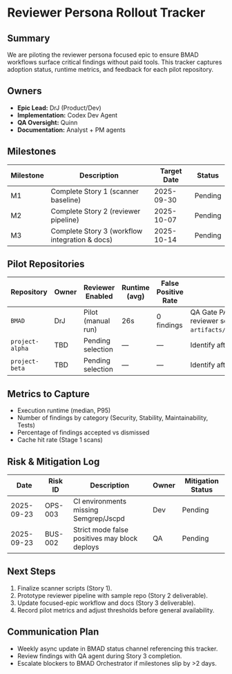 # Reviewer Persona Rollout Tracker

## Summary

We are piloting the reviewer persona focused epic to ensure BMAD workflows surface critical findings without paid tools. This tracker captures adoption status, runtime metrics, and feedback for each pilot repository.

## Owners

- **Epic Lead:** DrJ (Product/Dev)
- **Implementation:** Codex Dev Agent
- **QA Oversight:** Quinn
- **Documentation:** Analyst + PM agents

## Milestones

| Milestone | Description                                    | Target Date | Status  |
| --------- | ---------------------------------------------- | ----------- | ------- |
| M1        | Complete Story 1 (scanner baseline)            | 2025-09-30  | Pending |
| M2        | Complete Story 2 (reviewer pipeline)           | 2025-10-07  | Pending |
| M3        | Complete Story 3 (workflow integration & docs) | 2025-10-14  | Pending |

## Pilot Repositories

| Repository      | Owner | Reviewer Enabled   | Runtime (avg) | False Positive Rate | Notes                                                                                                              |
| --------------- | ----- | ------------------ | ------------- | ------------------- | ------------------------------------------------------------------------------------------------------------------ |
| `BMAD`          | DrJ   | Pilot (manual run) | 26s           | 0 findings          | QA Gate PASS. CI workflow enforces reviewer scan/validate; latest artifacts `artifacts/reviewer/20250924T193704Z`. |
| `project-alpha` | TBD   | Pending selection  | —             | —                   | Identify after Story 2                                                                                             |
| `project-beta`  | TBD   | Pending selection  | —             | —                   | Identify after Story 3                                                                                             |

## Metrics to Capture

- Execution runtime (median, P95)
- Number of findings by category (Security, Stability, Maintainability, Tests)
- Percentage of findings accepted vs dismissed
- Cache hit rate (Stage 1 scans)

## Risk & Mitigation Log

| Date       | Risk ID | Description                                   | Owner | Mitigation Status |
| ---------- | ------- | --------------------------------------------- | ----- | ----------------- |
| 2025-09-23 | OPS-003 | CI environments missing Semgrep/Jscpd         | Dev   | Pending           |
| 2025-09-23 | BUS-002 | Strict mode false positives may block deploys | QA    | Pending           |

## Next Steps

1. Finalize scanner scripts (Story 1).
2. Prototype reviewer pipeline with sample repo (Story 2 deliverable).
3. Update focused-epic workflow and docs (Story 3 deliverable).
4. Record pilot metrics and adjust thresholds before general availability.

## Communication Plan

- Weekly async update in BMAD status channel referencing this tracker.
- Review findings with QA agent during Story 3 completion.
- Escalate blockers to BMAD Orchestrator if milestones slip by >2 days.
